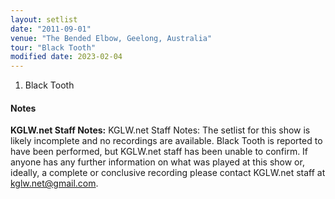 ```yaml
---
layout: setlist
date: "2011-09-01"
venue: "The Bended Elbow, Geelong, Australia"
tour: "Black Tooth"
modified date: 2023-02-04
---
```



 1. Black Tooth

#### Notes

**KGLW.net Staff Notes:** KGLW.net Staff Notes: The setlist for this show is likely incomplete and no recordings are available. Black Tooth is reported to have been performed, but KGLW.net staff has been unable to confirm. If anyone has any further information on what was played at this show or, ideally, a complete or conclusive recording please contact KGLW.net staff at kglw.net@gmail.com.
